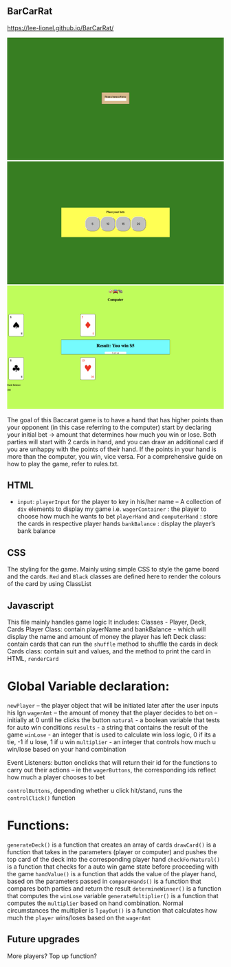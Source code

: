 ## BarCarRat

https://lee-lionel.github.io/BarCarRat/

![Start Page Screenshot](StartPageSS.png)
![Wager Screenshot](WagerBoxSS.png)
![Win state Screenshot](WinPageSS.png)

The goal of this Baccarat game is to have a hand that has higher points than your opponent (in this case referring to the computer) start by declaring your initial bet -> amount that determines how much you win or lose. Both parties will start with 2 cards in hand, and you can draw an additional card if you are unhappy with the points of their hand. If the points in your hand is more than the computer, you win, vice versa. For a comprehensive guide on how to play the game, refer to rules.txt.

## HTML 
- `input`: `playerInput` for the player to key in his/her name
–  A collection of `div` elements to display my game
i.e. 
`wagerContainer` : the player to choose how much he wants to bet
`playerHand` and `computerHand` : store the cards in respective player hands
`bankBalance` : display the player’s bank balance

## CSS 
The styling for the game. Mainly using simple CSS to style the game board and the cards. `Red` and `Black` classes are defined here to render the colours of the card by using ClassList

## Javascript 
This file mainly handles game logic
It includes:
Classes - Player, Deck, Cards
Player Class: contain playerName and bankBalance - which will display the name and amount of money the player has left 
Deck class: contain cards that can run the `shuffle` method to shuffle the cards in deck
Cards class: contain suit and values, and the method to print the card in HTML, `renderCard`

# Global Variable declaration: 
`newPlayer` – the player object that will be initiated later after the user inputs his Ign
`wagerAmt` – the amount of money that the player decides to bet on – initially at 0 until he clicks the button 
`natural` - a boolean variable that tests for auto win conditions
`results` - a string that contains the result of the game
`winLose` - an integer that is used to calculate win loss logic, 0 if its a tie, -1 if u lose, 1 if u win
`multiplier` - an integer that controls how much u win/lose based on your hand combination

Event Listeners: 
button onclicks that will return their id for the functions to carry out their actions – ie the `wagerButtons`, the corresponding ids reflect how much a player chooses to bet

`controlButtons`, depending whether u click hit/stand, runs the `controlClick()` function

# Functions: 
`generateDeck()` is a function that creates an array of cards
`drawCard()` is a function that takes in the parameters (player or computer) and pushes the top card of the deck into the corresponding player hand
`checkForNatural()` is a function that checks for a auto win game state before proceeding with the game
`handValue()` is a function that adds the value of the player hand, based on the parameters passed in
`compareHands()` is a function that compares both parties and return the result
`determineWinner()` is a function that computes the `winLose` variable
`generateMultiplier()` is a function that computes the `multiplier` based on hand combination. Normal circumstances the multiplier is 1
`payOut()` is a function that calculates how much the `player` wins/loses based on the `wagerAmt`

## Future upgrades
More players?
Top up function?